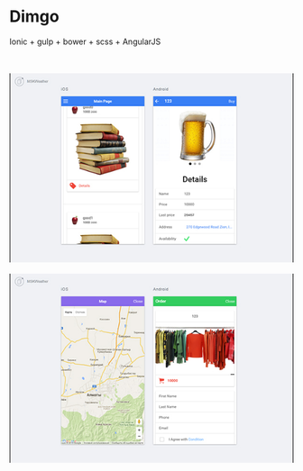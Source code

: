 # Dimgo
Ionic + gulp + bower + scss + AngularJS

<br/><br/>![helper](https://github.com/gleb619/dimgo/raw/master/screen1.jpg)
<br/><br/>![helper](https://github.com/gleb619/dimgo/raw/master/screen2.jpg)